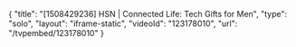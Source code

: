 {
    "title": "[1508429236] HSN | Connected Life: Tech Gifts for Men",
    "type": "solo",
    "layout": "iframe-static",
    "videoId": "123178010",
    "url": "\/tvpembed\/123178010"
}